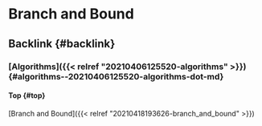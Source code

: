 # Branch and Bound


## Backlink {#backlink}


### [Algorithms]({{< relref "20210406125520-algorithms" >}}) {#algorithms--20210406125520-algorithms-dot-md}


#### Top {#top}

[Branch and Bound]({{< relref "20210418193626-branch_and_bound" >}})

